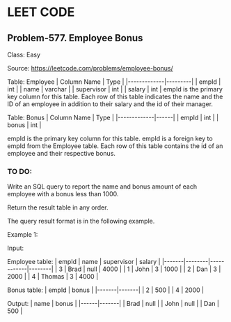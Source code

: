 # LEET CODE
## Problem-577. Employee Bonus 

Class: Easy

Source: https://leetcode.com/problems/employee-bonus/

Table: Employee
| Column Name | Type    |
|-------------|---------|
| empId       | int     |
| name        | varchar |
| supervisor  | int     |
| salary      | int     |
empId is the primary key column for this table.
Each row of this table indicates the name and the ID of an employee in addition to their salary and the id of their manager.

Table: Bonus
| Column Name | Type |
|-------------|------|
| empId       | int  |
| bonus       | int  |

empId is the primary key column for this table.
empId is a foreign key to empId from the Employee table.
Each row of this table contains the id of an employee and their respective bonus.

 
### TO DO:
Write an SQL query to report the name and bonus amount of each employee with a bonus less than 1000.

Return the result table in any order.

The query result format is in the following example.

Example 1:

Input: 

Employee table:
| empId | name   | supervisor | salary |
|-------|--------|------------|--------|
| 3     | Brad   | null       | 4000   |
| 1     | John   | 3          | 1000   |
| 2     | Dan    | 3          | 2000   |
| 4     | Thomas | 3          | 4000   |

Bonus table:
| empId | bonus |
|-------|-------|
| 2     | 500   |
| 4     | 2000  |

Output: 
| name | bonus |
|------|-------|
| Brad | null  |
| John | null  |
| Dan  | 500   |

